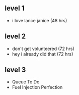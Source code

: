 ## level 1
- i love lance janice (48 hrs)

## level 2
- don't get volunteered (72 hrs)
- hey i already did that (72 hrs)

## level 3
- Queue To Do
- Fuel Injection Perfection